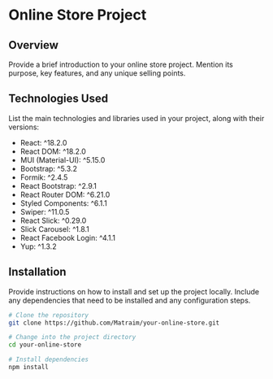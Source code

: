 # Online Store Project

## Overview

Provide a brief introduction to your online store project. Mention its purpose, key features, and any unique selling points.

## Technologies Used

List the main technologies and libraries used in your project, along with their versions:

- React: ^18.2.0
- React DOM: ^18.2.0
- MUI (Material-UI): ^5.15.0
- Bootstrap: ^5.3.2
- Formik: ^2.4.5
- React Bootstrap: ^2.9.1
- React Router DOM: ^6.21.0
- Styled Components: ^6.1.1
- Swiper: ^11.0.5
- React Slick: ^0.29.0
- Slick Carousel: ^1.8.1
- React Facebook Login: ^4.1.1
- Yup: ^1.3.2

## Installation

Provide instructions on how to install and set up the project locally. Include any dependencies that need to be installed and any configuration steps.

```bash
# Clone the repository
git clone https://github.com/Matraim/your-online-store.git

# Change into the project directory
cd your-online-store

# Install dependencies
npm install
